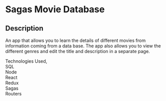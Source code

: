 # Sagas Movie Database
 


## Description

An app that allows you to learn the details of different movies from information coming from a data base. The app also allows you to view the different genres and edit the title and description in a separate page. 

Technologies Used, <br/> SQL <br/> Node <br/> React <br/> Redux <br/> Sagas <br/> Routers